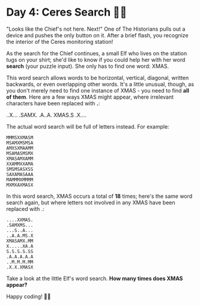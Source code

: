 # Day 4: Ceres Search 🎄🦀

"Looks like the Chief's not here. Next!" One of The Historians pulls out a device and pushes the only button on it. 
After a brief flash, you recognize the interior of the Ceres monitoring station!

As the search for the Chief continues, a small Elf who lives on the station tugs on your shirt; she'd like to know if 
you could help her with her word **search** (your puzzle input). She only has to find one word: XMAS.

This word search allows words to be horizontal, vertical, diagonal, written backwards, or even overlapping other words. 
It's a little unusual, though, as you don't merely need to find one instance of XMAS - you need to find **all of them**. 
Here are a few ways XMAS might appear, where irrelevant characters have been replaced with **.**:

..X...
.SAMX.
.A..A.
XMAS.S
.X....

The actual word search will be full of letters instead. For example:
```
MMMSXXMASM
MSAMXMSMSA
AMXSXMAAMM
MSAMASMSMX
XMASAMXAMM
XXAMMXXAMA
SMSMSASXSS
SAXAMASAAA
MAMMMXMMMM
MXMXAXMASX
```

In this word search, XMAS occurs a total of **18** times; here's the same word search again, but where letters not involved 
in any XMAS have been replaced with .:

```
....XXMAS.
.SAMXMS...
...S..A...
..A.A.MS.X
XMASAMX.MM
X.....XA.A
S.S.S.S.SS
.A.A.A.A.A
..M.M.M.MM
.X.X.XMASX
```

Take a look at the little Elf's word search. **How many times does XMAS appear?**

Happy coding! 🎄🦀
